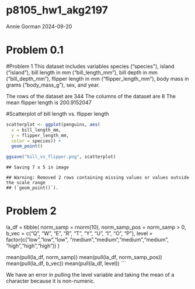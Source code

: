 p8105_hw1_akg2197
================
Annie Gorman
2024-09-20

# Problem 0.1

\#Problem 1 This dataset includes variables species (“species”), island
(“island”), bill length in mm (“bill_length_mm”), bill depth in mm
(“bill_depth_mm”), flipper length in mm (“flipper_length_mm”), body mass
in grams (“body_mass_g”), sex, and year.

The rows of the dataset are 344 The columns of the dataset are 8 The
mean flipper length is 200.9152047

\#Scatterplot of bill length vs. flipper length

``` r
scatterplot <- ggplot(penguins, aes(
  x = bill_length_mm, 
  y = flipper_length_mm,
  color = species)) +
  geom_point()

ggsave("bill_vs_flipper.png", scatterplot)
```

    ## Saving 7 x 5 in image

    ## Warning: Removed 2 rows containing missing values or values outside the scale range
    ## (`geom_point()`).

# Problem 2

la_df = tibble( norm_samp = rnorm(10), norm_samp_pos = norm_samp \> 0,
b_vec = c(“Q”, “W”, “E”, “R”, “T”, “Y”, “U”, “I”, “O”, “P”), level =
factor(c(“low”,“low”,“low”, “medium”,“medium”,“medium”,“medium”,
“high”,“high”,“high”)) )

mean(pull(la_df, norm_samp)) mean(pull(la_df, norm_samp_pos))
mean(pull(la_df, b_vec)) mean(pull(la_df, level)) \`\`\`

We have an error in pulling the level variable and taking the mean of a
character because it is non-numeric.
